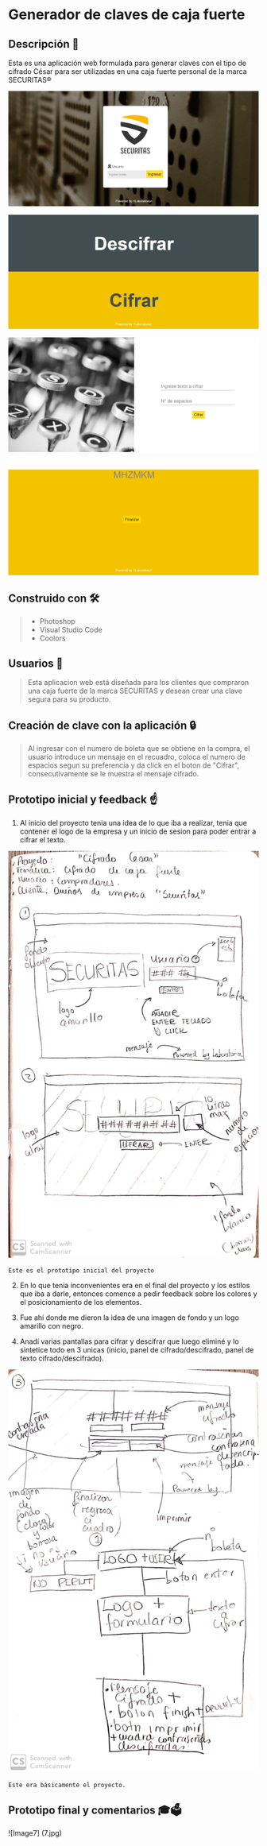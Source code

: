 # Generador de claves de caja fuerte
## Descripción 📝
Esta es una aplicación web formulada para generar claves con el tipo de cifrado César para ser utilizadas en una caja fuerte personal de la marca SECURITAS®


![Image1](1.jpg)



![Image2](2.jpg)



![Image3](3.jpg)



![Image4](4.jpg)

## Construido con 🛠️

>- Photoshop
>- Visual Studio Code
>- Coolors

## Usuarios 👥
>Esta aplicacion web está diseñada para los clientes que compraron una caja fuerte de la marca SECURITAS y desean crear una clave segura para su producto.

## Creación de clave con la aplicación 🔒

>Al ingresar con el numero de boleta que se obtiene en la compra, el usuario introduce un mensaje en el recuadro, coloca el numero de espacios segun su preferencia y da click en el boton de "Cifrar", consecutivamente se le muestra el mensaje cifrado.

## Prototipo inicial y feedback ☝

1. Al inicio del proyecto tenia una idea de lo que iba a realizar, tenia que contener el logo de la empresa y un inicio de sesion para poder entrar a cifrar el texto.

![Image5](5.jpg)

    Este es el prototipo inicial del proyecto

2. En lo que tenia inconvenientes era en el final del proyecto y los estilos que iba a darle, entonces comence a pedir feedback sobre los colores y el posicionamiento de los elementos.

3. Fue ahi donde me dieron la idea de una imagen de fondo y un logo amarillo con negro.

4. Anadí varias pantallas para cifrar y descifrar que luego eliminé y lo sintetice todo en 3 unicas (inicio, panel de cifrado/descifrado, panel de texto cifrado/descifrado).

![Image6](6.jpg)

    Este era básicamente el proyecto.


## Prototipo final y comentarios 🎓🗳️

![Image7] (7.jpg)











